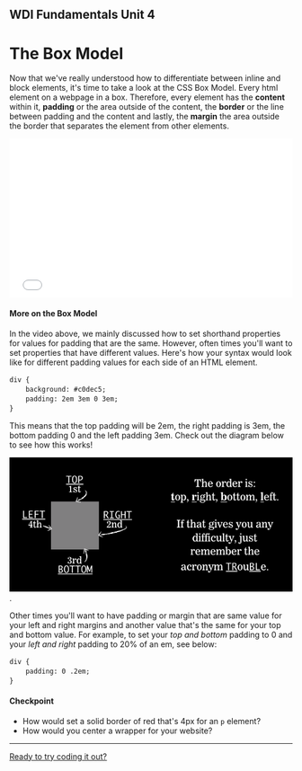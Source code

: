 **WDI Fundamentals Unit 4**
---

# The Box Model

Now that we've really understood how to differentiate between inline and block elements, it's time to take a look at the CSS Box Model. Every html element on a webpage in a box. Therefore, every element has the **content** within it, **padding** or the area outside of the content, the **border** or the line between padding and the content and lastly, the **margin** the area outside the border that separates the element from other elements.

<div class="wistia_responsive_padding" style="padding:56.25% 0 0 0;position:relative;"><div class="wistia_responsive_wrapper" style="height:100%;left:0;position:absolute;top:0;width:100%;"><iframe src="//fast.wistia.net/embed/iframe/4o0byeriss?seo=false&videoFoam=true" allowtransparency="true" frameborder="0" scrolling="no" class="wistia_embed" name="wistia_embed" allowfullscreen mozallowfullscreen webkitallowfullscreen oallowfullscreen msallowfullscreen width="100%" height="100%"></iframe></div></div>
<script src="//fast.wistia.net/assets/external/E-v1.js" async></script>


#### More on the Box Model

In the video above, we mainly discussed how to set shorthand properties for values for padding that are the same. However, often times you'll want to set properties that have different values. Here's how your syntax would look like for different padding values for each side of an HTML element.

```html
div {
	background: #c0dec5;
	padding: 2em 3em 0 3em;
}
```

This means that the top padding will be 2em, the right padding is 3em, the bottom padding 0 and the left padding 3em. Check out the diagram below to see how this works!

![](../assets/elkwebdesign/trouble.png).

Other times you'll want to have padding or margin that are same value for your left and right margins and another value that's the same for your top and bottom value. For example, to set your *top and bottom* padding to 0 and your *left and right* padding to 20% of an em, see below:

```html
div {
	padding: 0 .2em;
}
```

#### Checkpoint
* How would set a solid border of red that's 4px for an `p` element?
* How would you center a wrapper for your website?

---


[Ready to try coding it out?](04_exercise.md)
